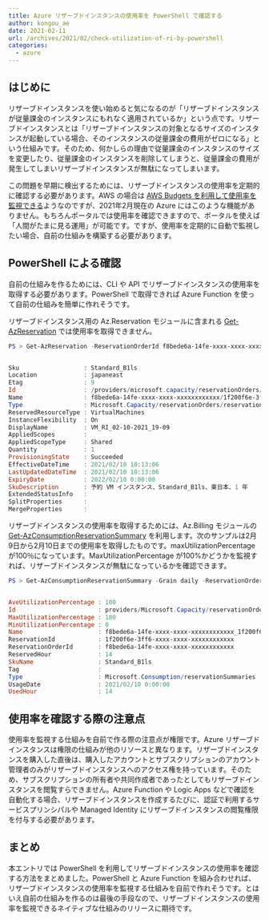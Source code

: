 ```yaml
---
title: Azure リザーブドインスタンスの使用率を PowerShell で確認する
author: kongou_ae
date: 2021-02-11
url: /archives/2021/02/check-utilization-of-ri-by-powershell
categories:
  - azure
---
```


## はじめに

リザーブドインスタンスを使い始めると気になるのが「リザーブドインスタンスが従量課金のインスタンスにもれなく適用されているか」という点です。リザーブドインスタンスとは「リザーブドインスタンスの対象となるサイズのインスタンスが起動している場合、そのインスタンスの従量課金の費用がゼロになる」という仕組みです。そのため、何かしらの理由で従量課金のインスタンスのサイズを変更したり、従量課金のインスタンスを削除してしまうと、従量課金の費用が発生してしまいリザーブドインスタンスが無駄になってしまいます。

この問題を早期に検出するためには、リザーブドインスタンスの使用率を定期的に確認する必要があります。AWS の場合は [AWS Budgets を利用して使用率を監視できる](https://aws.amazon.com/jp/about-aws/whats-new/2018/05/reserved-instance-coverage-alerts-via-aws-budgets/)ようなのですが、2021年2月現在の Azure にはこのような機能がありません。もちろんポータルでは使用率を確認できますので、ポータルを使えば「人間がたまに見る運用」が可能です。ですが、使用率を定期的に自動で監視したい場合、自前の仕組みを構築する必要があります。

## PowerShell による確認

自前の仕組みを作るためには、CLI や API でリザーブドインスタンスの使用率を取得する必要があります。PowerShell で取得できれば Azure Function を使って自前の仕組みを簡単に作れそうです。

リザーブドインスタンス用の Az.Reservation モジュールに含まれる [Get-AzReservation](https://docs.microsoft.com/en-us/powershell/module/az.reservations/get-azreservation?view=azps-5.5.0) では使用率を取得できません。

```powershell
PS > Get-AzReservation -ReservationOrderId f8bede6a-14fe-xxxx-xxxx-xxxxxxxxxxxx | fl *


Sku                  : Standard_B1ls
Location             : japaneast
Etag                 : 9
Id                   : /providers/microsoft.capacity/reservationOrders/f8bede6a-14fe-xxxx-xxxx-xxxxxxxxxxxx/reservations/1f200f6e-3ff6-xxxx-xxxx-xxxxxxxxxxxx
Name                 : f8bede6a-14fe-xxxx-xxxx-xxxxxxxxxxxx/1f200f6e-3ff6-xxxx-xxxx-xxxxxxxxxxxx
Type                 : Microsoft.Capacity/reservationOrders/reservations
ReservedResourceType : VirtualMachines
InstanceFlexibility  : On
DisplayName          : VM_RI_02-10-2021_19-09
AppliedScopes        :
AppliedScopeType     : Shared
Quantity             : 1
ProvisioningState    : Succeeded
EffectiveDateTime    : 2021/02/10 10:13:06
LastUpdatedDateTime  : 2021/02/10 10:13:06
ExpiryDate           : 2022/02/10 0:00:00
SkuDescription       : 予約 VM インスタンス、Standard_B1ls、東日本、1 年
ExtendedStatusInfo   :
SplitProperties      :
MergeProperties      :
```

リザーブドインスタンスの使用率を取得するためには、Az.Billing モジュールの [Get-AzConsumptionReservationSummary](https://docs.microsoft.com/en-us/powershell/module/az.billing/get-azconsumptionreservationsummary?view=azps-5.5.0) を利用します。次のサンプルは2月9日から2月10日までの使用率を取得したものです。maxUtilizationPercentage が100％になっています。MaxUtilizationPercentage が100%かどうかを監視すれば、リザーブドインスタンスが無駄になっているかを確認できます。


```powershell
PS > Get-AzConsumptionReservationSummary -Grain daily -ReservationOrderId f8bede6a-14fe-xxxx-xxxx-xxxxxxxxxxxx -ReservationId 1f200f6e-3ff6-xxxx-xxxx-xxxxxxxxxxxx -StartDate 2021-02-09 -EndDate 2021-02-10


AveUtilizationPercentage : 100
Id                       : providers/Microsoft.Capacity/reservationOrders/f8bede6a-14fe-xxxx-xxxx-xxxxxxxxxxxx/reservations/1f200f6e-3ff6-xxxx-xxxx-xxxxxxxxxxxx/providers/Microsoft.Consumption/reservationSummaries/20210210
MaxUtilizationPercentage : 100
MinUtilizationPercentage : 0
Name                     : f8bede6a-14fe-xxxx-xxxx-xxxxxxxxxxxx_1f200f6e-3ff6-xxxx-xxxx-xxxxxxxxxxxx_20210210
ReservationId            : 1f200f6e-3ff6-xxxx-xxxx-xxxxxxxxxxxx
ReservationOrderId       : f8bede6a-14fe-xxxx-xxxx-xxxxxxxxxxxx
ReservedHour             : 14
SkuName                  : Standard_B1ls
Tag                      :
Type                     : Microsoft.Consumption/reservationSummaries
UsageDate                : 2021/02/10 0:00:00
UsedHour                 : 14
```

## 使用率を確認する際の注意点

使用率を監視する仕組みを自前で作る際の注意点が権限です。Azure リザーブドインスタンスは権限の仕組みが他のリソースと異なります。リザーブドインスタンスを購入した直後は、購入したアカウントとサブスクリプションのアカウント管理者のみがリザーブドインスタンスへのアクセス権を持っています。そのため、サブスクリプションの所有者や共同作成者であったとしてもリザーブドインスタンスを閲覧すらできません。Azure Function や Logic Apps などで確認を自動化する場合、リザーブドインスタンスを作成するたびに、認証で利用するサービスプリンシパルや Managed Identity にリザーブドインスタンスの閲覧権限を付与する必要があります。

## まとめ

本エントリでは PowerShell を利用してリザーブドインスタンスの使用率を確認する方法をまとめました。PowerShell と Azure Function を組み合わせれば、リザーブドインスタンスの使用率を監視する仕組みを自前で作れそうです。とはいえ自前の仕組みを作るのは最後の手段なので、リザーブドインスタンスの使用率を監視できるネイティブな仕組みのリリースに期待です。
